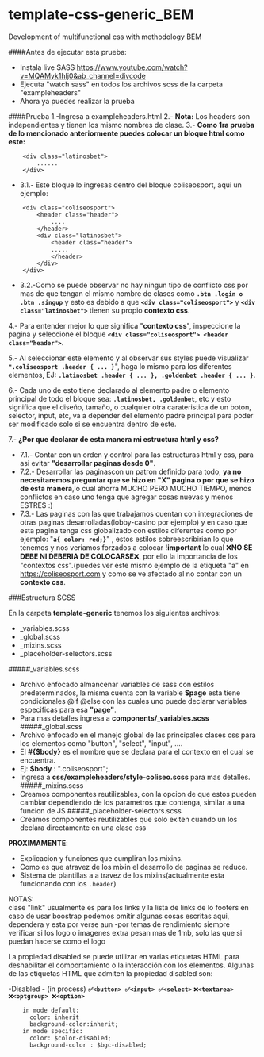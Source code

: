 # template-css-generic_BEM
Development of multifunctional css with methodology BEM

####Antes de ejecutar esta prueba:
- Instala live SASS https://www.youtube.com/watch?v=MQAMyk1hIj0&ab_channel=divcode
- Ejecuta "watch sass" en todos los archivos scss de la carpeta "exampleheaders"
- Ahora ya puedes realizar la prueba

####Prueba
1.-Ingresa a exampleheaders.html
2.- **Nota:** Los headers son independientes y tienen los mismo nombres de clase.
3.- __Como 1ra prueba de lo mencionado anteriormente puedes colocar un bloque html como este:__
```
    <div class="latinosbet">
        ......
    </div>
```
   * 3.1.- Este bloque lo ingresas dentro del bloque coliseosport, aqui un ejemplo:
```
    <div class="coliseosport">
        <header class="header">
            ....
        </header>
        <div class="latinosbet">
            <header class="header">
            .....
            </header>
        </div>
    </div>
```
   * 3.2.-Como se puede observar no hay ningun tipo de conflicto css por mas de que tengan el mismo nombre de clases como  **```.btn .login o .btn .singup```** 
    y esto es debido a que **```<div class="coliseosport">```** y **```<div class="latinosbet">```** tienen su propio **contexto css**.

4.- Para entender mejor lo que significa "**contexto css**", inspeccione la pagina y seleccione el bloque **```<div class="coliseosport"> <header class="header">```**.

5.- Al seleccionar este elemento y al observar sus styles puede visualizar **```".coliseosport .header { ... }```**", haga lo mismo para los diferentes elementos, EJ: **```.latinosbet .header { ... }, .goldenbet .header { ... }```**.

6.- Cada uno de esto tiene declarado al elemento padre o elemento principal de   todo el bloque sea:  **```.latinosbet, .goldenbet```**, etc y esto significa que el diseño, tamaño, o cualquier otra carateristica de un boton, selector, input, etc, va a depender del elemento padre principal para poder ser modificado solo si se encuentra dentro de este.

7.- __¿Por que declarar de esta manera mi estructura html y css?__
   * 7.1.- Contar con un orden y control para las estructuras html y css, para asi evitar **"desarrollar paginas desde 0"**.
   * 7.2.- Desarrollar las paginascon un patron definido para todo, **ya no necesitaremos preguntar que se hizo en "X" pagina o por que se hizo de esta manera**,lo cual ahorra MUCHO PERO MUCHO TIEMPO, menos conflictos en caso uno tenga que agregar cosas nuevas y menos ESTRES :)
   * 7.3.- Las paginas con las que trabajamos cuentan con integraciones de otras paginas desarrolladas(lobby-casino por ejemplo) y en caso que esta pagina tenga css globalizado con estilos diferentes como por ejemplo: "**```a{ color: red;}```**" , estos estilos sobreescribirian lo que tenemos y nos veriamos forzados a colocar **!important** lo cual ❌**NO SE DEBE NI DEBERIA DE COLOCARSE**❌, por ello la importancia de los "contextos css".(puedes ver este mismo ejemplo de la etiqueta "a" en https://coliseosport.com y como se ve afectado al no contar con un **contexto css**.

###Estructura SCSS

En la carpeta **template-generic** tenemos los siguientes archivos:
* _variables.scss
* _global.scss
* _mixins.scss
* _placeholder-selectors.scss


#####_variables.scss
* Archivo enfocado almancenar variables de sass con estilos predeterminados, la misma cuenta con la variable **$page** esta tiene condicionales @if @else con las cuales uno puede declarar variables especificas para esa **"page"**.
* Para mas detalles ingresa a **components/_variables.scss**
#####_global.scss
* Archivo enfocado en el manejo global de las principales clases css para los elementos como "button", "select", "input", ....
* El **#{$body}**  es el nombre que se declara para el contexto en el cual se encuentra.
* Ej: **$body** : ".coliseosport"; 
* Ingresa a **css/exampleheaders/style-coliseo.scss** para mas detalles.
#####_mixins.scss
* Creamos componentes reutilizables, con la opcion de que estos pueden cambiar dependiendo de los parametros que contenga, similar a una funcion de JS
#####_placeholder-selectors.scss
* Creamos componentes reutilizables que solo exiten cuando un los declara directamente en una clase css


__PROXIMAMENTE__:
* Explicacion y funciones que cumpliran los mixins.
* Como es que atravez de los mixin el desarrollo de paginas se reduce.
* Sistema de plantillas a a travez de los mixins(actualmente esta funcionando con los ```.header```)

NOTAS:  
clase "link" usualmente es para los links y la lista de links de lo footers
en caso de usar boostrap podemos omitir algunas cosas escritas aqui, dependera y esta por verse aun
-por temas de rendimiento siempre verificar si los logo o imagenes extra pesan mas de 1mb, solo las que si puedan hacerse como el logo 

La propiedad disabled se puede utilizar en varias etiquetas HTML para deshabilitar el comportamiento o la interacción con los elementos. Algunas de las etiquetas HTML que admiten la propiedad disabled son:

-Disabled - (in process)
**```✅<button> ✅<input> ✅<select>```**
**```❌<textarea> ❌<optgroup> ❌<option>```**
```
    in mode default:
      color: inherit
      background-color:inherit;
    in mode specific:
      color: $color-disabled;
      background-color : $bgc-disabled;  
```
